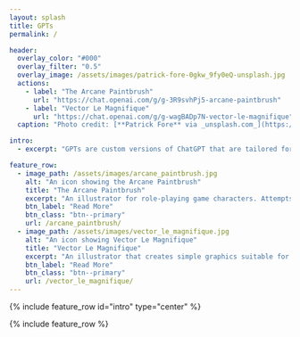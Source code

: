 ```yaml
---
layout: splash
title: GPTs
permalink: /

header:
  overlay_color: "#000"
  overlay_filter: "0.5"
  overlay_image: /assets/images/patrick-fore-0gkw_9fy0eQ-unsplash.jpg
  actions:
    - label: "The Arcane Paintbrush"
      url: "https://chat.openai.com/g/g-3R9svhPj5-arcane-paintbrush"
    - label: "Vector Le Magnifique"
      url: "https://chat.openai.com/g/g-wagBADp7N-vector-le-magnifique"
  caption: "Photo credit: [**Patrick Fore** via _unsplash.com_](https://unsplash.com/@patrickian4)"

intro: 
  - excerpt: "GPTs are custom versions of ChatGPT that are tailored for specific tasks or topics. This page is a one-stop listing of GPTs created by [joynt.co.uk](https://dev.joynt.co.uk). Use this page to find a GPT or explore some (brief) details about what these GPTs do."

feature_row:
  - image_path: /assets/images/arcane_paintbrush.jpg
    alt: "An icon showing the Arcane Paintbrush"
    title: "The Arcane Paintbrush"
    excerpt: "An illustrator for role-playing game characters. Attempts to use a consistent fantasy art style, responding to requests such as 'sketches' or 'studies' in a consistent manner."
    btn_label: "Read More"
    btn_class: "btn--primary"
    url: /arcane_paintbrush/
  - image_path: /assets/images/vector_le_magnifique.jpg
    alt: "An icon showing Vector Le Magnifique"
    title: "Vector Le Magnifique"
    excerpt: "An illustrator that creates simple graphics suitable for corporate presentations."
    btn_label: "Read More"
    btn_class: "btn--primary"
    url: /vector_le_magnifique/
---
```


{% include feature_row id="intro" type="center" %}

{% include feature_row %}